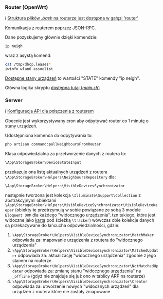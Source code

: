 ### Router (OpenWrt)

:information_source: [Struktura plików *.bash* na routerze jest dostępna w gałęzi 'router'](https://github.com/cbrski/DevicePresenceTracker/tree/router)

Komunikacja z routerem poprzez JSON-RPC.

Dane pozyskujemy głównie dzięki komendzie:
```bash
ip neigh
```
wraz z asystą komend:
```bash
cat /tmp/dhcp.leases*
iwinfo wlan0 assoclist
```
[Dostępne stany urządzeń](https://www.man7.org/linux/man-pages/man8/ip-neighbour.8.html) to wartości "STATE" komendy "ip neigh".

Główna logika skryptu 
[dostępna tutaj (*main.sh*)](https://github.com/cbrski/DevicePresenceTracker/blob/router/var/DevicePresenceTracker/main.sh)

### Serwer

:information_source: [Konfiguracja API dla połączenia z routerem](ROUTER_API_CONFIG.md)

Obecnie jest wykorzystywany cron aby odpytywać router co 1 minutę o stany urządzeń.

Udostępniona komenda do odpytywania to:
```bash
php artisan command:pullNeighboursFromRouter
```

Klasa odpowiedzialna za przetworzenie danych z routera to:
```php
\App\StorageBroker\DeviceStateInput
```
przekazuje ona listę aktualnych urządzeń z routera `\App\StorageBroker\Helpers\NeighboursRepository` dla: 
```php
\App\StorageBroker\Helpers\VisibleDevicesSynchronizator
```
następnie tworzona jest kolekcja `\Illuminate\Support\Collection` z abstrakcyjnymi obiektami `\App\StorageBroker\Helpers\VisibleDeviceSynchronizator\VisibleDeviceKeeper` (obiekty te przetrzymują w sobie powiązane ze sobą 3 modele `Eloquent ORM` dla każdego "widocznego urządzenia", tzn takiego, które jest widoczne jako [karta](https://cbrski.github.io/DevicePresenceTracker/) pod ścieżką `\tracker`)
wówczas obie kolekcje danych są przekazywane do łańcucha odpowiedzialności, gdzie:
1. `\App\StorageBroker\Helpers\VisibleDeviceSynchronizator\MatchMaker` odpowiada za:
    mapowanie urządzenia z routera do "widocznego urządzenia"
1. `\App\StorageBroker\Helpers\VisibleDeviceSynchronizator\MatchedUpdater` odpowiada za:
    aktualizację "widocznego urządzenia" zgodnie z jego stanem na routerze
1. `\App\StorageBroker\Helpers\VisibleDeviceSynchronizator\NotMatchedUpdater` odpowiada za:
    zmianę stanu "widocznego urządzenia" na `_offline` (gdyż nie znajduje się już ono w tablicy ARP na routerze)
1. `\App\StorageBroker\Helpers\VisibleDeviceSynchronizator\Creator` odpowiada za:
    utworzenie nowych "widocznych urządzeń" dla urządzeń z routera które nie zostały zmapowane
